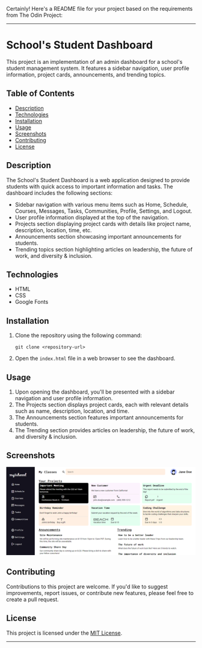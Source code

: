 Certainly! Here's a README file for your project based on the requirements from The Odin Project:

---

# School's Student Dashboard

This project is an implementation of an admin dashboard for a school's student management system. It features a sidebar navigation, user profile information, project cards, announcements, and trending topics.

## Table of Contents

- [Description](#description)
- [Technologies](#technologies)
- [Installation](#installation)
- [Usage](#usage)
- [Screenshots](#screenshots)
- [Contributing](#contributing)
- [License](#license)

## Description

The School's Student Dashboard is a web application designed to provide students with quick access to important information and tasks. The dashboard includes the following sections:

- Sidebar navigation with various menu items such as Home, Schedule, Courses, Messages, Tasks, Communities, Profile, Settings, and Logout.
- User profile information displayed at the top of the navigation.
- Projects section displaying project cards with details like project name, description, location, time, etc.
- Announcements section showcasing important announcements for students.
- Trending topics section highlighting articles on leadership, the future of work, and diversity & inclusion.

## Technologies

- HTML
- CSS
- Google Fonts

## Installation

1. Clone the repository using the following command:

   ```
   git clone <repository-url>
   ```

2. Open the `index.html` file in a web browser to see the dashboard.

## Usage

1. Upon opening the dashboard, you'll be presented with a sidebar navigation and user profile information.
2. The Projects section displays project cards, each with relevant details such as name, description, location, and time.
3. The Announcements section features important announcements for students.
4. The Trending section provides articles on leadership, the future of work, and diversity & inclusion.

## Screenshots

![screenshot](assets\screenshots\schoool_dashoard_screenshot.png)

## Contributing

Contributions to this project are welcome. If you'd like to suggest improvements, report issues, or contribute new features, please feel free to create a pull request.

## License

This project is licensed under the [MIT License](LICENSE).

---

